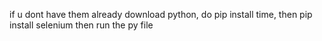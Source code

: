 if u dont have them already download python, do pip install time, then pip install selenium then run the py file
